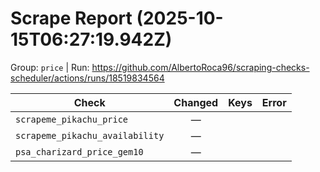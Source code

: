 # Scrape Report (2025-10-15T06:27:19.942Z)

Group: `price`  |  Run: https://github.com/AlbertoRoca96/scraping-checks-scheduler/actions/runs/18519834564

| Check | Changed | Keys | Error |
|---|:---:|:--|:--|
| `scrapeme_pikachu_price` | — |  |  |
| `scrapeme_pikachu_availability` | — |  |  |
| `psa_charizard_price_gem10` | — |  |  |
